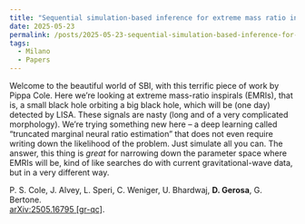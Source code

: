 ```yaml
---
title: "Sequential simulation-based inference for extreme mass ratio inspirals"
date: 2025-05-23
permalink: /posts/2025-05-23-sequential-simulation-based-inference-for-extreme-mass-ratio-inspirals
tags:
  - Milano
  - Papers
---
```


Welcome to the beautiful world of SBI, with this terrific piece of work by Pippa Cole. Here we’re looking at extreme mass-ratio inspirals (EMRIs), that is, a small black hole orbiting a big black hole, which will be (one day) detected by LISA. These signals are nasty (long and of a very complicated morphology). We’re trying something new here – a deep learning called “truncated marginal neural ratio estimation” that does not even require writing down the likelihood of the problem. Just simulate all you can. The answer, this thing is _great_ for narrowing down the parameter space where EMRIs will be, kind of like searches do with current gravitational-wave data, but in a very different way. 

P. S. Cole, J. Alvey, L. Speri, C. Weniger, U. Bhardwaj, **D. Gerosa**, G. Bertone.\
[arXiv:2505.16795 [gr-qc]](https://arxiv.org/abs/2505.16795).